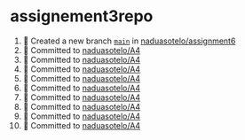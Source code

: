 # assignement3repo
<!--START_SECTION:activity-->
1. 🎉 Created a new branch [`main`](https://github.com/naduasotelo/assignment6/tree/main) in [naduasotelo/assignment6](https://github.com/naduasotelo/assignment6)
2. 📝 Committed to [naduasotelo/A4](https://github.com/naduasotelo/A4/commit/d0471434382a9691a5cc6dc3596d7d6a7b93309e)
3. 📝 Committed to [naduasotelo/A4](https://github.com/naduasotelo/A4/commit/16a23a449ff2223bde0ae4b1b01adf7e0d045a42)
4. 📝 Committed to [naduasotelo/A4](https://github.com/naduasotelo/A4/commit/c9d7244b206bcf582e7ed2676c83ba3bddab11fd)
5. 📝 Committed to [naduasotelo/A4](https://github.com/naduasotelo/A4/commit/c9ea582a27018c2cf7e79e3b6cef34abbe2193f8)
6. 📝 Committed to [naduasotelo/A4](https://github.com/naduasotelo/A4/commit/3dbe0d33ab5141e33b3a811077d53d5ba7500c28)
7. 📝 Committed to [naduasotelo/A4](https://github.com/naduasotelo/A4/commit/5c65c3bf5b6eb8d9260cca62a8bf474da7a04160)
8. 📝 Committed to [naduasotelo/A4](https://github.com/naduasotelo/A4/commit/db9df5f8c8beaf5ea86ca23cd34aedc26ccfab79)
9. 📝 Committed to [naduasotelo/A4](https://github.com/naduasotelo/A4/commit/46b3f3c9af78490707e7ed8a0f2b76d898da04df)
10. 📝 Committed to [naduasotelo/A4](https://github.com/naduasotelo/A4/commit/ba3484406ddb5ea5630f277d7196df3341d3484e)
<!--END_SECTION:activity-->
